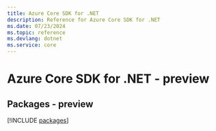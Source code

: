 ```yaml
---
title: Azure Core SDK for .NET
description: Reference for Azure Core SDK for .NET
ms.date: 07/23/2024
ms.topic: reference
ms.devlang: dotnet
ms.service: core
---
```

# Azure Core SDK for .NET - preview
## Packages - preview
[!INCLUDE [packages](core-index.md)]
